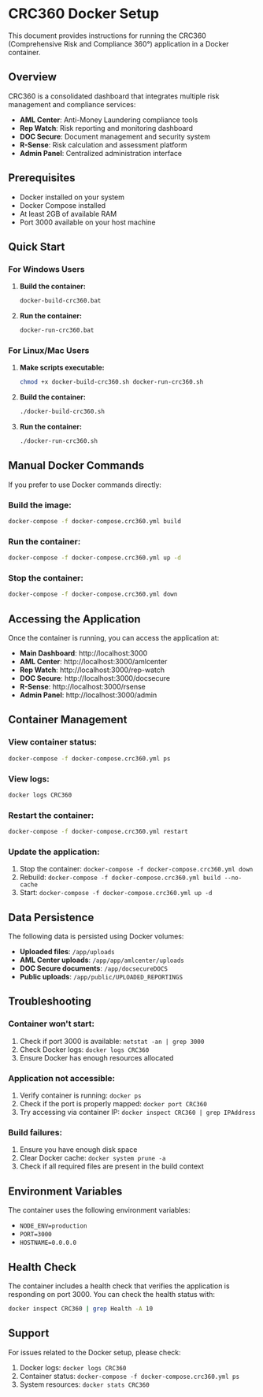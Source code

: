 # CRC360 Docker Setup

This document provides instructions for running the CRC360 (Comprehensive Risk and Compliance 360°) application in a Docker container.

## Overview

CRC360 is a consolidated dashboard that integrates multiple risk management and compliance services:
- **AML Center**: Anti-Money Laundering compliance tools
- **Rep Watch**: Risk reporting and monitoring dashboard
- **DOC Secure**: Document management and security system
- **R-Sense**: Risk calculation and assessment platform
- **Admin Panel**: Centralized administration interface

## Prerequisites

- Docker installed on your system
- Docker Compose installed
- At least 2GB of available RAM
- Port 3000 available on your host machine

## Quick Start

### For Windows Users

1. **Build the container:**
   ```cmd
   docker-build-crc360.bat
   ```

2. **Run the container:**
   ```cmd
   docker-run-crc360.bat
   ```

### For Linux/Mac Users

1. **Make scripts executable:**
   ```bash
   chmod +x docker-build-crc360.sh docker-run-crc360.sh
   ```

2. **Build the container:**
   ```bash
   ./docker-build-crc360.sh
   ```

3. **Run the container:**
   ```bash
   ./docker-run-crc360.sh
   ```

## Manual Docker Commands

If you prefer to use Docker commands directly:

### Build the image:
```bash
docker-compose -f docker-compose.crc360.yml build
```

### Run the container:
```bash
docker-compose -f docker-compose.crc360.yml up -d
```

### Stop the container:
```bash
docker-compose -f docker-compose.crc360.yml down
```

## Accessing the Application

Once the container is running, you can access the application at:

- **Main Dashboard**: http://localhost:3000
- **AML Center**: http://localhost:3000/amlcenter
- **Rep Watch**: http://localhost:3000/rep-watch
- **DOC Secure**: http://localhost:3000/docsecure
- **R-Sense**: http://localhost:3000/rsense
- **Admin Panel**: http://localhost:3000/admin

## Container Management

### View container status:
```bash
docker-compose -f docker-compose.crc360.yml ps
```

### View logs:
```bash
docker logs CRC360
```

### Restart the container:
```bash
docker-compose -f docker-compose.crc360.yml restart
```

### Update the application:
1. Stop the container: `docker-compose -f docker-compose.crc360.yml down`
2. Rebuild: `docker-compose -f docker-compose.crc360.yml build --no-cache`
3. Start: `docker-compose -f docker-compose.crc360.yml up -d`

## Data Persistence

The following data is persisted using Docker volumes:
- **Uploaded files**: `/app/uploads`
- **AML Center uploads**: `/app/app/amlcenter/uploads`
- **DOC Secure documents**: `/app/docsecureDOCS`
- **Public uploads**: `/app/public/UPLOADED_REPORTINGS`

## Troubleshooting

### Container won't start:
1. Check if port 3000 is available: `netstat -an | grep 3000`
2. Check Docker logs: `docker logs CRC360`
3. Ensure Docker has enough resources allocated

### Application not accessible:
1. Verify container is running: `docker ps`
2. Check if the port is properly mapped: `docker port CRC360`
3. Try accessing via container IP: `docker inspect CRC360 | grep IPAddress`

### Build failures:
1. Ensure you have enough disk space
2. Clear Docker cache: `docker system prune -a`
3. Check if all required files are present in the build context

## Environment Variables

The container uses the following environment variables:
- `NODE_ENV=production`
- `PORT=3000`
- `HOSTNAME=0.0.0.0`

## Health Check

The container includes a health check that verifies the application is responding on port 3000. You can check the health status with:
```bash
docker inspect CRC360 | grep Health -A 10
```

## Support

For issues related to the Docker setup, please check:
1. Docker logs: `docker logs CRC360`
2. Container status: `docker-compose -f docker-compose.crc360.yml ps`
3. System resources: `docker stats CRC360`
